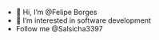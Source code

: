 - 👋 Hi, I’m @Felipe Borges
- 👀 I’m interested in software development
- Follow me @Salsicha3397
<!---
Salsicha1001/Salsicha1001 is a ✨ special ✨ repository because its `README.md` (this file) appears on your GitHub profile.
You can click the Preview link to take a look at your changes.
--->
